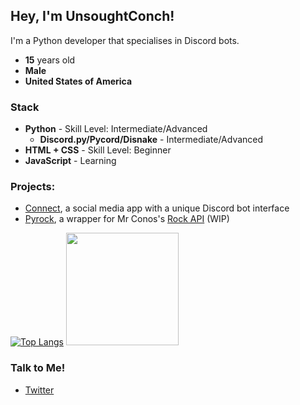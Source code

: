 ## Hey, I'm UnsoughtConch!

I'm a Python developer that specialises in Discord bots. 
- **15** years old
- **Male**
- **United States of America**

### Stack
- **Python** - Skill Level: Intermediate/Advanced
  - **Discord.py/Pycord/Disnake** - Intermediate/Advanced
- **HTML + CSS** - Skill Level: Beginner
- **JavaScript** - Learning

### Projects:
- [Connect](https://connect.conchdev.com), a social media app with a unique Discord bot interface
- [Pyrock](https://github.com/ConchDev/pyrock), a wrapper for Mr Conos's [Rock API](https://github.com/mr-conos/Rock-API) (WIP)

[![Top Langs](https://github-readme-stats.vercel.app/api/top-langs/?username=ConchDev&exclude_repo=github-readme-stats,anuraghazra.github.io)](https://github.com/anuraghazra/github-readme-stats) <img height="180em" src="https://github-readme-stats.vercel.app/api?username=ConchDev&show_icons=true&hide_border=true&&count_private=true&include_all_commits=true" />

### Talk to Me!

- [Twitter](https://twitter.com/UnsoughtConch)
